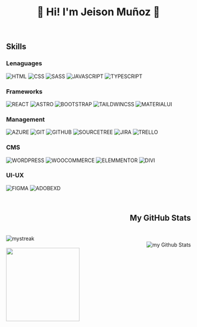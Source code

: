 <h1 align="center">👾 Hi! I'm Jeison Muñoz 👋</h1>
<br>
  <h2 align="left">Skills</h2>
  
  ### Lenaguages
  
  ![HTML](https://img.shields.io/badge/-HTML-000000?style=for-the-badge&logo=html5)
  ![CSS](https://img.shields.io/badge/-CSS-000000?style=for-the-badge&logo=css3)
  ![SASS](https://img.shields.io/badge/-Sass-000000?style=for-the-badge&logo=sass)
  ![JAVASCRIPT](https://img.shields.io/badge/-JavaScript-000000?style=for-the-badge&logo=javascript)
  ![TYPESCRIPT](https://img.shields.io/badge/-TypeScript-000000?style=for-the-badge&logo=typescript)
  
  ### Frameworks
  
  ![REACT](https://img.shields.io/badge/-React-000000?style=for-the-badge&logo=react)
  ![ASTRO](https://img.shields.io/badge/-Astro-000000?style=for-the-badge&logo=astro)
  ![BOOTSTRAP](https://img.shields.io/badge/-Bootstrap-000000?style=for-the-badge&logo=bootstrap)
  ![TAILDWINCSS](https://img.shields.io/badge/-TailwindCSS-000000?style=for-the-badge&logo=tailwindcss)
  ![MATERIALUI](https://img.shields.io/badge/-Material_UI-000000?style=for-the-badge&logo=mui)
  
  ### Management
  
  ![AZURE](https://img.shields.io/badge/-Azure-000000?style=for-the-badge&logo=azuredevops)
  ![GIT](https://img.shields.io/badge/-Git-000000?style=for-the-badge&logo=git)
  ![GITHUB](https://img.shields.io/badge/-GitHub-000000?style=for-the-badge&logo=github)
  ![SOURCETREE](https://img.shields.io/badge/-SourceTree-000000?style=for-the-badge&logo=sourcetree)
  ![JIRA](https://img.shields.io/badge/-Jira-000000?style=for-the-badge&logo=jira)
  ![TRELLO](https://img.shields.io/badge/-Trello-000000?style=for-the-badge&logo=trello)
  
  ### CMS
  
  ![WORDPRESS](https://img.shields.io/badge/-WordPress-000000?style=for-the-badge&logo=wordpress)
  ![WOOCOMMERCE](https://img.shields.io/badge/-WooCommerce-000000?style=for-the-badge&logo=woocommerce)
  ![ELEMMENTOR](https://img.shields.io/badge/-Elementor-000000?style=for-the-badge&logo=elementor)
  ![DIVI](https://img.shields.io/badge/-Divi-000000?style=for-the-badge&logo=Divi)

  ### UI-UX
  
  ![FIGMA](https://img.shields.io/badge/-Figma-000000?style=for-the-badge&logo=figma)
  ![ADOBEXD](https://img.shields.io/badge/-Adobe_Xd-000000?style=for-the-badge&logo=adobexd)

  <br>
  <h2 align="right">My GitHub Stats</h2>
  <br>
  <div align="left">
<span>
  <img src="https://github-readme-streak-stats.herokuapp.com/?user=jeisonmr&theme=highcontrast&border_radius=5&locale=es&fire=EBCB24&dates=FFFFFF&sideNums=FFCB10&stroke=FFFFFF&currStreakNum=EBD91B&currStreakLabel=FFFFFF&sideLabels=FFFFFF&ring=EFB738&background=0,000000,262626" alt="mystreak"/>
</span>
  </div>
  <div align="right">
<span>
  <img align="center" src="https://github-readme-stats.vercel.app/api?username=jeisonmr&include_all_commits=true&count_private=true&show_icons=true&line_height=20&title_color=ffbe01&icon_color=ffbe01&text_color=FFF&bg_color=0,000000,262626" alt="my Github Stats"/>
</span>
  <div align='left'>
    <img height=200 src="https://github-readme-stats.vercel.app/api/top-langs/?username=jeisonmr&theme=dark" />
</div>
  
  </div>
